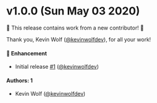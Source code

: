 # v1.0.0 (Sun May 03 2020)

:tada: This release contains work from a new contributor! :tada:

Thank you, Kevin Wolf ([@kevinwolfdev](https://github.com/kevinwolfdev)), for all your work!

#### 🚀 Enhancement

- Initial release [#1](https://github.com/kevinwolfdev/amplified/pull/1) ([@kevinwolfdev](https://github.com/kevinwolfdev))

#### Authors: 1

- Kevin Wolf ([@kevinwolfdev](https://github.com/kevinwolfdev))
